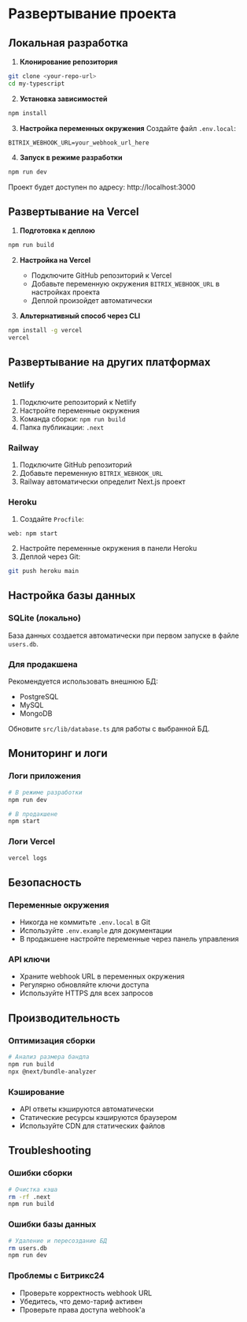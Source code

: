 # Развертывание проекта

## Локальная разработка

1. **Клонирование репозитория**
```bash
git clone <your-repo-url>
cd my-typescript
```

2. **Установка зависимостей**
```bash
npm install
```

3. **Настройка переменных окружения**
Создайте файл `.env.local`:
```env
BITRIX_WEBHOOK_URL=your_webhook_url_here
```

4. **Запуск в режиме разработки**
```bash
npm run dev
```

Проект будет доступен по адресу: http://localhost:3000

## Развертывание на Vercel

1. **Подготовка к деплою**
```bash
npm run build
```

2. **Настройка на Vercel**
   - Подключите GitHub репозиторий к Vercel
   - Добавьте переменную окружения `BITRIX_WEBHOOK_URL` в настройках проекта
   - Деплой произойдет автоматически

3. **Альтернативный способ через CLI**
```bash
npm install -g vercel
vercel
```

## Развертывание на других платформах

### Netlify
1. Подключите репозиторий к Netlify
2. Настройте переменные окружения
3. Команда сборки: `npm run build`
4. Папка публикации: `.next`

### Railway
1. Подключите GitHub репозиторий
2. Добавьте переменную `BITRIX_WEBHOOK_URL`
3. Railway автоматически определит Next.js проект

### Heroku
1. Создайте `Procfile`:
```
web: npm start
```
2. Настройте переменные окружения в панели Heroku
3. Деплой через Git:
```bash
git push heroku main
```

## Настройка базы данных

### SQLite (локально)
База данных создается автоматически при первом запуске в файле `users.db`.

### Для продакшена
Рекомендуется использовать внешнюю БД:
- PostgreSQL
- MySQL
- MongoDB

Обновите `src/lib/database.ts` для работы с выбранной БД.

## Мониторинг и логи

### Логи приложения
```bash
# В режиме разработки
npm run dev

# В продакшене
npm start
```

### Логи Vercel
```bash
vercel logs
```

## Безопасность

### Переменные окружения
- Никогда не коммитьте `.env.local` в Git
- Используйте `.env.example` для документации
- В продакшене настройте переменные через панель управления

### API ключи
- Храните webhook URL в переменных окружения
- Регулярно обновляйте ключи доступа
- Используйте HTTPS для всех запросов

## Производительность

### Оптимизация сборки
```bash
# Анализ размера бандла
npm run build
npx @next/bundle-analyzer
```

### Кэширование
- API ответы кэшируются автоматически
- Статические ресурсы кэшируются браузером
- Используйте CDN для статических файлов

## Troubleshooting

### Ошибки сборки
```bash
# Очистка кэша
rm -rf .next
npm run build
```

### Ошибки базы данных
```bash
# Удаление и пересоздание БД
rm users.db
npm run dev
```

### Проблемы с Битрикс24
- Проверьте корректность webhook URL
- Убедитесь, что демо-тариф активен
- Проверьте права доступа webhook'а
